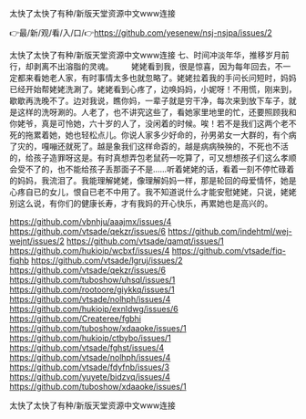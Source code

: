 太快了太快了有种/新版天堂资源中文www连接

👉最/新/观/看/入/口/👉https://github.com/yesenew/nsj-nsjpa/issues/2

太快了太快了有种/新版天堂资源中文www连接	七、时间冲淡年华，推移岁月前行，却剥离不出溶脂的灵魂。
　　姥姥看到我，很是惊喜，因为每年回去，不一定都来看她老人家，有时事情太多也就忽略了。姥姥拉着我的手问长问短时，妈妈已经开始帮姥姥洗涮了。姥姥看到心疼了，边唤妈妈，小妮呀！不用慌，刚来到，歇歇再洗晚不了。边对我说，瞧你妈，一辈子就是穷干净，每次来到放下车子，就是这样的洗呀涮的。人老了，也不讲究这些了，看她家里地里的忙，还要照顾我和你姥爷，真是可怜她，六十岁的人了，没闲着的时候。唉！若不是我们这两个老不死的拖累着她，她也轻松点儿。你说人家多少好命的，孙男弟女一大群的，有个病了灾的，嘎嘣还就死了。越是象我们这样命孬的，越是病病殃殃的，不死也不活的，给孩子造罪呀这是。有时真想弄包老鼠药一吃算了，可又想想孩子们这么孝顺会受不了的，也不能给孩子丢那面子不是……听着姥姥的话，看着一刻不停忙碌着的妈妈，我流泪了。我能理解姥姥，像理解妈妈一样，那是轮回的母爱情怀，她是心疼自已的女儿，恨自已老不中用了。我不知道说什么才能安慰姥姥，只说，姥姥别这么说，有你们的健康长寿，才有我妈的开心快乐，再累她也是高兴的。


https://github.com/vbnhju/aaajmx/issues/4
https://github.com/vtsade/qekzr/issues/6
https://github.com/indehtml/wej-wejnt/issues/2
https://github.com/vtsade/qamqt/issues/1
https://github.com/hukioip/wcbxf/issues/4
https://github.com/vtsade/fiq-fiqhb
https://github.com/vtsade/lgruj/issues/2
https://github.com/vtsade/qekzr/issues/6
https://github.com/tuboshow/uhsql/issues/1
https://github.com/rootoore/giykkq/issues/1
https://github.com/vtsade/nolhph/issues/4
https://github.com/hukioip/exnldwg/issues/6
https://github.com/Createree/fgbhi
https://github.com/tuboshow/xdaaoke/issues/1
https://github.com/hukioip/ctbybo/issues/1
https://github.com/vtsade/fghst/issues/4
https://github.com/vtsade/nolhph/issues/4
https://github.com/vtsade/fdyfnb/issues/3
https://github.com/yuyete/bidzvq/issues/4
https://github.com/tuboshow/xdaaoke/issues/1

太快了太快了有种/新版天堂资源中文www连接
